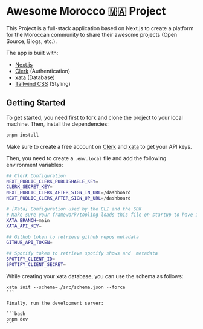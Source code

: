 # Awesome Morocco 🇲🇦 Project

This Project is a full-stack application based on Next.js to create a platform for the Moroccan community to share their awesome projects (Open Source, Blogs, etc.).

The app is built with:

- [Next.js](https://nextjs.org)
- [Clerk](https://clerk.com) (Authentication)
- [xata](https://xata.io) (Database)
- [Tailwind CSS](https://tailwindcss.com) (Styling)

## Getting Started

To get started, you need first to fork and clone the project to your local machine. Then, install the dependencies:

```bash
pnpm install
```

Make sure to create a free account on [Clerk](https://clerk.com) and [xata](https://xata.io) to get your API keys.

Then, you need to create a `.env.local` file and add the following environment variables:

```bash
## Clerk Configuration
NEXT_PUBLIC_CLERK_PUBLISHABLE_KEY=
CLERK_SECRET_KEY=
NEXT_PUBLIC_CLERK_AFTER_SIGN_IN_URL=/dashboard
NEXT_PUBLIC_CLERK_AFTER_SIGN_UP_URL=/dashboard

# [Xata] Configuration used by the CLI and the SDK
# Make sure your framework/tooling loads this file on startup to have it available for the SDK
XATA_BRANCH=main
XATA_API_KEY=

## Github token to retrieve github repos metadata
GITHUB_API_TOKEN=

## Spotify token to retrieve spotify shows and  metadata
SPOTIFY_CLIENT_ID=
SPOTIFY_CLIENT_SECRET=
```

While creating your xata database, you can use the schema as follows:

````
xata init --schema=./src/schema.json --force
```

Finally, run the development server:

```bash
pnpm dev
```
````
